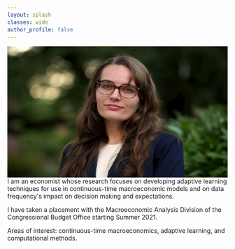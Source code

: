 ```yaml
---
layout: splash
classes: wide 
author_profile: false
---
```

<img class="img-responsive" style="float: left;margin-right: 25px;" width="550" height="300" src="/images/Professional_HeadShot.jpg" alt="Headshot of Chandler Lester">

I am an economist whose research focuses on developing adaptive learning techniques for use in continuous-time macroeconomic models and on data frequency's impact on decision making and expectations.

I have taken a placement with the Macroeconomic Analysis Division of the Congressional Budget Office starting Summer 2021. 

Areas of interest: continuous-time macroeconomics, adaptive learning, and computational methods.  
